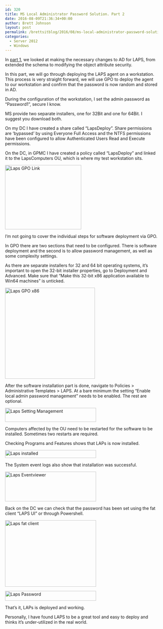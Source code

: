 ```yaml
---
id: 320
title: MS Local Administrator Password Solution. Part 2
date: 2016-08-09T21:36:34+00:00
author: Brett Johnson
layout: post
permalink: /brettsitblog/2016/08/ms-local-administrator-password-solution-part-2/
categories:
  - Server 2012
  - Windows
---
```

In [part 1](https://sdbrett.com/BrettsITBlog/2016/06/ms-local-administrator-password-solution-part-1/), we looked at making the necessary changes to AD for LAPS, from extended the schema to modifying the object attribute security.

In this part, we will go through deploying the LAPS agent on a workstation. This process is very straight forward, we will use GPO to deploy the agent to our workstation and confirm that the password is now random and stored in AD.

During the configuration of the workstation, I set the admin password as &#8220;Password1&#8221;, secure I know.

MS provide two separate installers, one for 32Bit and one for 64Bit. I suggest you download both.

On my DC I have created a share called &#8220;LapsDeploy&#8221;. Share permissions are &#8216;bypassed&#8217; by using Everyone Full Access and the NTFS permissions have been configured to allow Authenticated Users Read and Execute permissions.

On the DC, in GPMC I have created a policy called &#8220;LapsDeploy&#8221; and linked it to the LapsComputers OU, which is where my test workstation sits.

[<img class="alignnone size-full wp-image-335" src="https://sdbrett.com/BrettsITBlog/wp-content/uploads/2016/08/Laps-GPO-Link.png" alt="Laps GPO Link" width="251" height="212" />](https://sdbrett.com/BrettsITBlog/wp-content/uploads/2016/08/Laps-GPO-Link.png)

I&#8217;m not going to cover the individual steps for software deployment via GPO.

In GPO there are two sections that need to be configured. There is software deployment and the second is to allow password management, as well as some complexity settings.

As there are separate installers for 32 and 64 bit operating systems, it&#8217;s important to open the 32-bit installer properties, go to Deployment and Advanced. Make sure that &#8220;Make this 32-bit x86 application available to Win64 machines&#8221; is unticked.

[<img class="alignnone size-medium wp-image-340" src="https://sdbrett.com/BrettsITBlog/wp-content/uploads/2016/08/Laps-GPO-x86-296x300.png" alt="Laps GPO x86" width="296" height="300" srcset="https://sdbrett.com/assets/images2016/08/Laps-GPO-x86-296x300.png 296w, https://sdbrett.com/assets/images2016/08/Laps-GPO-x86.png 401w" sizes="(max-width: 296px) 100vw, 296px" />](https://sdbrett.com/BrettsITBlog/wp-content/uploads/2016/08/Laps-GPO-x86.png)

After the software installation part is done, navigate to Policies > Administrative Templates > LAPS. At a bare minimum the setting &#8220;Enable local admin password management&#8221; needs to be enabled. The rest are optional.

[<img class="alignnone size-medium wp-image-339" src="https://sdbrett.com/BrettsITBlog/wp-content/uploads/2016/08/Laps-Setting-Management-300x46.png" alt="Laps Setting Management" width="300" height="46" srcset="https://sdbrett.com/assets/images2016/08/Laps-Setting-Management-300x46.png 300w, https://sdbrett.com/assets/images2016/08/Laps-Setting-Management-768x118.png 768w, https://sdbrett.com/assets/images2016/08/Laps-Setting-Management.png 835w" sizes="(max-width: 300px) 100vw, 300px" />](https://sdbrett.com/BrettsITBlog/wp-content/uploads/2016/08/Laps-Setting-Management.png)

Computers affected by the OU need to be restarted for the software to be installed. Sometimes two restarts are required.

Checking Programs and Features shows that LAPs is now installed.

[<img class="alignnone size-medium wp-image-337" src="https://sdbrett.com/BrettsITBlog/wp-content/uploads/2016/08/Laps-installed-300x26.png" alt="Laps installed" width="300" height="26" srcset="https://sdbrett.com/assets/images2016/08/Laps-installed-300x26.png 300w, https://sdbrett.com/assets/images2016/08/Laps-installed.png 737w" sizes="(max-width: 300px) 100vw, 300px" />](https://sdbrett.com/BrettsITBlog/wp-content/uploads/2016/08/Laps-installed.png)

The System event logs also show that installation was successful.

[<img class="alignnone size-medium wp-image-332" src="https://sdbrett.com/BrettsITBlog/wp-content/uploads/2016/08/Laps-Eventviewer-300x98.png" alt="Laps Eventviewer" width="300" height="98" srcset="https://sdbrett.com/assets/images2016/08/Laps-Eventviewer-300x98.png 300w, https://sdbrett.com/assets/images2016/08/Laps-Eventviewer.png 607w" sizes="(max-width: 300px) 100vw, 300px" />](https://sdbrett.com/BrettsITBlog/wp-content/uploads/2016/08/Laps-Eventviewer.png)

Back on the DC we can check that the password has been set using the fat client &#8220;LAPS UI&#8221; or through Powershell.

[<img class="alignnone size-medium wp-image-333" src="https://sdbrett.com/BrettsITBlog/wp-content/uploads/2016/08/Laps-fat-client-300x219.png" alt="Laps fat client" width="300" height="219" srcset="https://sdbrett.com/assets/images2016/08/Laps-fat-client-300x219.png 300w, https://sdbrett.com/assets/images2016/08/Laps-fat-client.png 387w" sizes="(max-width: 300px) 100vw, 300px" />](https://sdbrett.com/BrettsITBlog/wp-content/uploads/2016/08/Laps-fat-client.png)

[<img class="alignnone size-medium wp-image-338" src="https://sdbrett.com/BrettsITBlog/wp-content/uploads/2016/08/Laps-Password-300x32.png" alt="Laps Password" width="300" height="32" srcset="https://sdbrett.com/assets/images2016/08/Laps-Password-300x32.png 300w, https://sdbrett.com/assets/images2016/08/Laps-Password-768x81.png 768w, https://sdbrett.com/assets/images2016/08/Laps-Password.png 778w" sizes="(max-width: 300px) 100vw, 300px" />](https://sdbrett.com/BrettsITBlog/wp-content/uploads/2016/08/Laps-Password.png)

That&#8217;s it, LAPs is deployed and working.

Personally, I have found LAPS to be a great tool and easy to deploy and thinks it&#8217;s under-utilized in the real world.